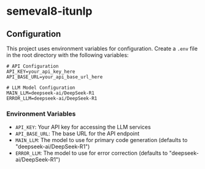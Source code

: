 # semeval8-itunlp

## Configuration

This project uses environment variables for configuration. Create a `.env` file in the root directory with the following variables:

```env
# API Configuration
API_KEY=your_api_key_here
API_BASE_URL=your_api_base_url_here

# LLM Model Configuration
MAIN_LLM=deepseek-ai/DeepSeek-R1
ERROR_LLM=deepseek-ai/DeepSeek-R1
```

### Environment Variables

- `API_KEY`: Your API key for accessing the LLM services
- `API_BASE_URL`: The base URL for the API endpoint
- `MAIN_LLM`: The model to use for primary code generation (defaults to "deepseek-ai/DeepSeek-R1")
- `ERROR_LLM`: The model to use for error correction (defaults to "deepseek-ai/DeepSeek-R1")